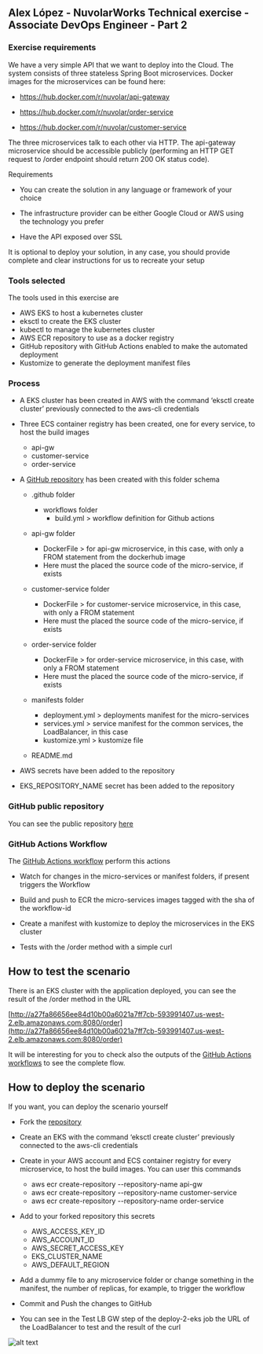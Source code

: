 ## Alex López - NuvolarWorks Technical exercise  - Associate DevOps Engineer - Part 2

  

### Exercise requirements

  

We have a very simple API that we want to deploy into the Cloud. The system consists of three stateless Spring Boot microservices. Docker images for the microservices can be found here:

  

-   https://hub.docker.com/r/nuvolar/api-gateway
    
-   https://hub.docker.com/r/nuvolar/order-service
    
-   https://hub.docker.com/r/nuvolar/customer-service
    

  

The three microservices talk to each other via HTTP. The api-gateway microservice should be accessible publicly (performing an HTTP GET request to /order endpoint should return 200 OK status code).

  

Requirements

  

-   You can create the solution in any language or framework of your choice
    
-   The infrastructure provider can be either Google Cloud or AWS using the technology you prefer
    
-   Have the API exposed over SSL
    

  

It is optional to deploy your solution, in any case, you should provide complete and clear instructions for us to recreate your setup

  

### Tools selected

  

The tools used in this exercise are

  

-   AWS EKS to host a kubernetes cluster
-   eksctl to create the EKS cluster
-   kubectl to manage the kubernetes cluster
-   AWS ECR repository to use as a docker registry
-   GitHub repository with GitHub Actions enabled to make the automated deployment
-   Kustomize to generate the deployment manifest files
    

  

### Process

-   A EKS cluster has been created in AWS with the command ‘eksctl create cluster’ previously connected to the aws-cli credentials
-   Three ECS container registry has been created, one for every service, to host the build images
	-   api-gw
	-   customer-service
	-   order-service
    

-   A [GitHub repository](https://github.com/4l3x7/nuvolar-exercise) has been created with this folder schema
    

	-   .github folder
		-   workflows folder
			-   build.yml > workflow definition for Github actions
	-   api-gw folder
		-   DockerFile > for api-gw microservice, in this case, with only a FROM statement from the dockerhub image
		-   Here must the placed the source code of the micro-service, if exists
	-   customer-service folder
		-   DockerFile > for customer-service microservice, in this case, with only a FROM statement
		-   Here must the placed the source code of the micro-service, if exists
    
	-   order-service folder
		-   DockerFile > for order-service microservice, in this case, with only a FROM statement
		-   Here must the placed the source code of the micro-service, if exists

	-   manifests folder
		-  	deployment.yml > deployments manifest for the micro-services
		-   services.yml > service manifest for the common services, the LoadBalancer, in this case
		-  kustomize.yml > kustomize file
	-   README.md
    

-   AWS secrets have been added to the repository
    
-   EKS_REPOSITORY_NAME secret has been added to the repository
    

### GitHub public repository

  

You can see the public repository [here](https://github.com/4l3x7/nuvolar-exercise)

  

### GitHub Actions Workflow

  

The [GitHub Actions workflow](https://github.com/4l3x7/nuvolar-exercise/blob/main/.github/workflows/build.yml) perform this actions

-   Watch for changes in the micro-services or manifest folders, if present triggers the Workflow
    

-   Build and push to ECR the micro-services images tagged with the sha of the workflow-id
    
-   Create a manifest with kustomize to deploy the microservices in the EKS cluster
    
-   Tests with the /order method with a simple curl
    

  

## How to test the scenario

  

There is an EKS cluster with the application deployed, you can see the result of the /order method in the URL

  

[http://a27fa86656ee84d10b00a6021a7ff7cb-593991407.us-west-2.elb.amazonaws.com:8080/order](http://a27fa86656ee84d10b00a6021a7ff7cb-593991407.us-west-2.elb.amazonaws.com:8080/order)

  

It will be interesting for you to check also the outputs of the [GitHub Actions workflows](https://github.com/4l3x7/nuvolar-exercise/actions) to see the complete flow.

## How to deploy the scenario

If you want, you can deploy the scenario yourself


-   Fork the [repository](https://github.com/4l3x7/nuvolar-exercise)
-   Create an EKS with the command ‘eksctl create cluster’ previously connected to the aws-cli credentials
-   Create in your AWS account and ECS container registry for every microservice, to host the build images. You can user this commands

	-   aws ecr create-repository --repository-name api-gw
	-   aws ecr create-repository --repository-name customer-service
	-   aws ecr create-repository --repository-name order-service
    

-   Add to your forked repository this secrets
    

	-   AWS_ACCESS_KEY_ID
	-   AWS_ACCOUNT_ID
	-   AWS_SECRET_ACCESS_KEY
	-   EKS_CLUSTER_NAME
	-   AWS_DEFAULT_REGION
    

-   Add a dummy file to any microservice folder or change something in the manifest, the number of replicas, for example, to trigger the workflow
-   Commit and Push the changes to GitHub
-   You can see in the Test LB GW step of the deploy-2-eks job the URL of the LoadBalancer to test and the result of the curl

![alt text](https://github.com/4l3x7/nuvolar-exercise/images/kube.png "LoadBalancer HostName")